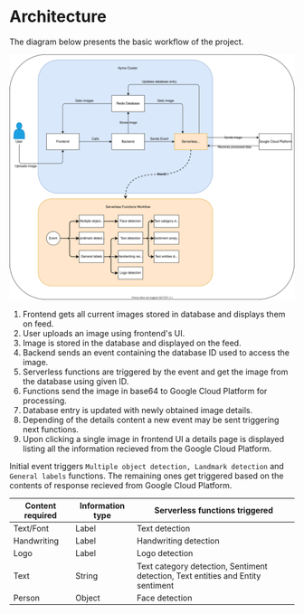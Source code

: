 # Architecture

The diagram below presents the basic workflow of the project.

![Diagram Kyma Showcase](./assets/diagram_showcase.svg)

1. Frontend gets all current images stored in database and displays them on feed.
2. User uploads an image using frontend's UI.
3. Image is stored in the database and displayed on the feed.
4. Backend sends an event containing the database ID used to access the image.
5. Serverless functions are triggered by the event and get the image from the database using given ID.
6. Functions send the image in base64 to Google Cloud Platform for processing.
7. Database entry is updated with newly obtained image details.
8. Depending of the details content a new event may be sent triggering next functions.
9. Upon clicking a single image in frontend UI a details page is displayed listing all the information recieved from the Google Cloud Platform.

Initial event triggers `Multiple object detection, Landmark detection` and `General labels` functions. The remaining ones get triggered based on the contents of response recieved from Google Cloud Platform.

| Content required | Information type | Serverless functions triggered |
|-----------|-------------|-------------|
| Text/Font | Label | Text detection |
| Handwriting | Label | Handwriting detection |
| Logo | Label | Logo detection|
| Text | String | Text category detection, Sentiment detection, Text entities and Entity sentiment |
| Person | Object | Face detection |